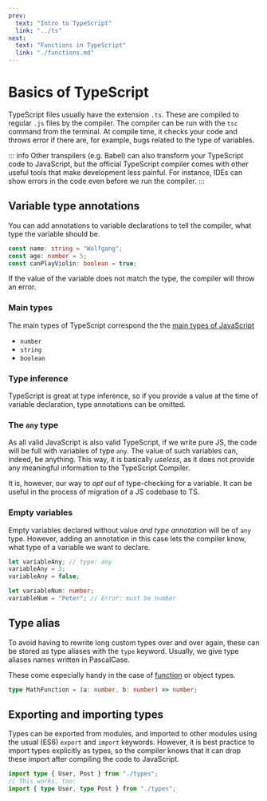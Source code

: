 ```yaml
---
prev:
  text: "Intro to TypeScript"
  link: "../ts"
next:
  text: "Functions in TypeScript"
  link: "./functions.md"
---
```


# Basics of TypeScript

TypeScript files usually have the extension `.ts`. These are compiled to regular `.js` files by the compiler. The compiler can be run with the `tsc` command from the terminal. At compile time, it checks your code and throws error if there are, for example, bugs related to the type of variables.

::: info
Other transpilers (e.g. Babel) can also transform your TypeScript code to JavaScript, but the official TypeScript compiler comes with other useful tools that make development less painful. For instance, IDEs can show errors in the code even before we run the compiler.
:::

## Variable type annotations

You can add annotations to variable declarations to tell the compiler, what type the variable should be.

```typescript
const name: string = "Wolfgang";
const age: number = 5;
const canPlayViolin: boolean = true;
```

If the value of the variable does not match the type, the compiler will throw an error.

### Main types

The main types of TypeScript correspond the the [main types of JavaScript](../js/basics#variable-types)

- `number`
- `string`
- `boolean`

### Type inference

TypeScript is great at type inference, so if you provide a value at the time of variable declaration, type annotations can be omitted.

### The `any` type

As all valid JavaScript is also valid TypeScript, if we write pure JS, the code will be full with variables of type `any`. The value of such variables can, indeed, be anything. This way, it is basically _useless_, as it does not provide any meaningful information to the TypeScript Compiler.

It is, however, our way to _opt out_ of type-checking for a variable. It can be useful in the process of migration of a JS codebase to TS.

### Empty variables

Empty variables declared without value _and type annotation_ will be of `any` type. However, adding an annotation in this case lets the compiler know, what type of a variable we want to declare.

```typescript
let variableAny; // type: any
variableAny = 3;
variableAny = false;

let variableNum: number;
variableNum = "Peter"; // Error: must be number
```

## Type alias

To avoid having to rewrite long custom types over and over again, these can be stored as type aliases with the `type` keyword. Usually, we give type aliases names written in PascalCase.

These come especially handy in the case of [function](./functions#function-types) or object types.

```typescript
type MathFunction = (a: number, b: number) => number;
```

## Exporting and importing types

Types can be exported from modules, and imported to other modules using the usual (ES6) `export` and `import` keywords. However, it is best practice to import types explicitly as types, so the compiler knows that it can drop these import after compiling the code to JavaScript.

```typescript
import type { User, Post } from "./types";
// This works, too:
import { type User, type Post } from "./types";
```
